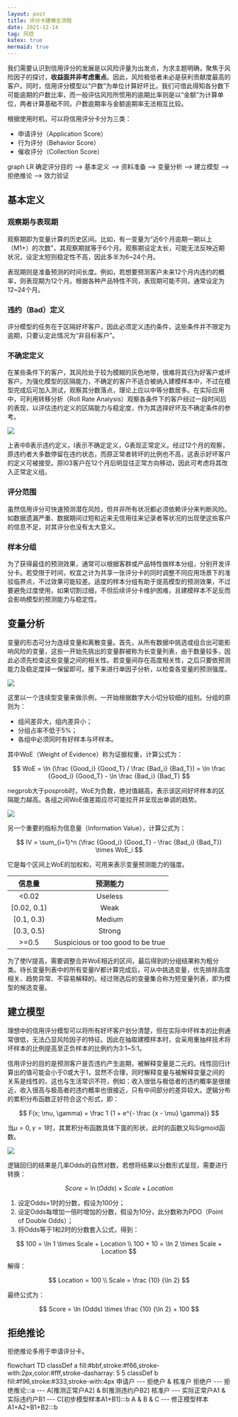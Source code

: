 ```yaml
---
layout: post
title: 评分卡建模全流程
date: 2021-12-14
tag: 风控
katex: true
mermaid: true
---
```


我们需要认识到信用评分的发展是以风险评量为出发点，为求主题明确，聚焦于风险因子的探讨，**收益面并非考虑重点**。因此，风险极低者未必是获利贡献度最高的客户。同时，信用评分模型以“户数”为单位计算好坏比，我们可借此得知各分数下可能逾期的户数比率，而一般评估风险所惯用的逾期比率则是以“金额”为计算单位，两者计算基础不同，户数逾期率与金额逾期率无法相互比较。

根据使用时机，可以将信用评分卡分为三类：

- 申请评分（Application Score）
- 行为评分（Behavior Score）
- 催收评分（Collection Score）

<div class="mermaid">
graph LR
    确定评分目的 --> 基本定义 --> 资料准备 --> 变量分析 --> 建立模型 --> 拒绝推论 --> 效力验证
</div>

## 基本定义

### 观察期与表现期

观察期即为变量计算的历史区间。比如，有一变量为“近6个月逾期一期以上（M1+）的次数”，其观察期就等于6个月。观察期设定太长，可能无法反映近期状况，设定太短则稳定性不高，因此多半为6~24个月。

表现期则是准备预测的时间长度。例如，若想要预测客户未来12个月内违约的概率，则表现期为12个月。根据各种产品特性不同，表现期可能不同，通常设定为12~24个月。

### 违约（Bad）定义

评分模型的任务在于区隔好坏客户，因此必须定义违约条件，这些条件并不限定为逾期，只要认定此情况为“非目标客户”。

### 不确定定义

在某些条件下的客户，其风险处于较为模糊的灰色地带，很难将其归为好客户或坏客户。为强化模型的区隔能力，不确定的客户不适合被纳入建模样本中，不过在模型完成后可加入测试，观察其分数落点，理论上应以中等分数居多。在实际应用中，可利用转移分析（Roll Rate Analysis）观察各条件下的客户经过一段时间后的表现，以评估违约定义的区隔能力与稳定度，作为其选择好坏及不确定条件的参考。

![](/assets/2021-12-14-scorecard-1.png)

上表中B表示违约定义，I表示不确定定义，G表现正常定义。经过12个月的观察，原违约者大多数停留在违约状态，而原正常者转坏的比例也不高，这表示好坏客户的定义可被接受。原I03客户在12个月后明显往正常方向移动，因此可考虑将其改入正常定义组。

### 评分范围

虽然信用评分可快速预测潜在风险，但并非所有状况都必须依赖评分来判断风险。如数据遗漏严重、数据期间过短和近来无信用往来记录者等状况的出现使这些客户的信息不足，对其评分也没有太大意义。

### 样本分组

为了获得最佳的预测效果，通常可以根据客群或产品特性做样本分组，分别开发评分卡。若受限于时间，权宜之计为共享一张评分卡的同时调整不同应用场景下的准驳临界点，不过效果可能较差。适度的样本分组有助于提高模型的预测效果，不过要避免过度使用，如果切割过细，不但后续评分卡维护困难，且建模样本不足反而会影响模型的预测能力与稳定性。

## 变量分析

变量的形态可分为连续变量和离散变量。首先，从所有数据中挑选或组合出可能影响风险的变量，这些一开始先挑出的变量群被称为长变量列表，由于数量较多，因此必须先检查这些变量之间的相关性。若变量间存在高度相关性，之后只要依预测能力及稳定度择一保留即可。接下来进行单因子分析，以检查各变量的预测强度。

![](/assets/2021-12-14-scorecard-2.png)

这里以一个连续型变量来做示例，一开始根据数字大小切分较细的组别。分组的原则为：

- 组间差异大，组内差异小；
- 分组占率不低于5%；
- 各组中必须同时有好样本与坏样本。

其中WoE（Weight of Evidence）称为证据权重，计算公式为：

$$
WoE = \ln (\frac {Good_i} {Good_T} / \frac {Bad_i} {Bad_T}) = \ln \frac {Good_i} {Good_T} - \ln \frac {Bad_i} {Bad_T}
$$

negprob大于posprob时，WoE为负数，绝对值越高，表示该区间好坏样本的区隔能力越高。各组之间WoE值差距应尽可能拉开并呈现出单调的趋势。

![](/assets/2021-12-14-scorecard-3.png)

另一个重要的指标为信息量（Information Value），计算公式为：

$$
IV = \sum_{i=1}^n (\frac {Good_i} {Good_T} - \frac {Bad_i} {Bad_T}) \times WoE_i
$$

它是每个区间上WoE的加权和，可用来表示变量预测能力的强度。

|   信息量    |             预测能力              |
| :---------: | :-------------------------------: |
|    <0.02    |              Useless              |
| [0.02, 0.1) |               Weak                |
| [0.1, 0.3)  |              Medium               |
| [0.3, 0.5)  |              Strong               |
|    >=0.5    | Suspicious or too good to be true |

为了使IV提高，需要调整合并WoE相近的区间，最后得到的分组结果称为粗分类。待长变量列表中的所有变量IV都计算完成后，可从中挑选变量，优先排除高度相关、趋势异常、不容易解释的。经过筛选后的变量集合称为短变量列表，即为模型的候选变量。

## 建立模型

理想中的信用评分模型可以将所有好坏客户划分清楚，但在实际中坏样本的比例通常很低，无法凸显风险因子的特征。因此在抽取建模样本时，会采用重抽样技术将坏样本的比例提高至正负样本的比例约为3:1~5:1。

信用评分的目的是预测客户是否违约产生逾期，被解释变量是二元的。线性回归计算出的值可能会小于0或大于1，显然不合理，同时解释变量与被解释变量之间的关系是线性的，这也与生活常识不符，例如：收入很低与极低者的违约概率是很接近，收入很高与极高者的违约概率也很接近，只有中间部分的差异较大。逻辑分布的累积分布函数正好符合这个形式，即：

$$
F(x; \mu, \gamma) = \frac 1 {1 + e^{- \frac {x - \mu} \gamma}}
$$

当$\mu = 0, \gamma = 1$时，其累积分布函数具体下面的形状，此时的函数又叫Sigmoid函数。

![](/assets/2021-12-14-scorecard-4.png)

逻辑回归的结果是几率Odds的自然对数，若想将结果以分数形式呈现，需要进行转换：

$$
Score = \ln(Odds) \times Scale + Location
$$

1. 设定Odds=1时的分数，假设为100分；
2. 设定Odds每增加一倍时增加的分数，假设为10分，此分数称为PDO（Point of Double Odds）；
2. 将Odds等于1和2时的分数套入公式，得到：

$$
100 = \ln 1 \times Scale + Location \\
100 + 10 = \ln 2 \times Scale + Location
$$

解得：

$$
Location = 100 \\
Scale = \frac {10} {\ln 2}
$$

最终公式为：

$$
Score = \ln (Odds) \times \frac {10} {\ln 2} + 100
$$

## 拒绝推论

拒绝推论多用于申请评分卡。

<div class="mermaid">
flowchart TD
    classDef a fill:#bbf,stroke:#f66,stroke-with:2px,color:#fff,stroke-dasharray: 5 5
    classDef b fill:#f96,stroke:#333,stroke-with:4px
    申请户 --- 拒绝户 & 核准户
    拒绝户 --- 拒绝推论:::a --- A[推测正常户A2] & B[推测违约户B2]
    核准户 --- 实际正常户A1 & 实际违约户B1 --- C[初步模型样本A1+B1]:::b
    A & B & C  --- 修正模型样本A1+A2+B1+B2:::b
</div>
